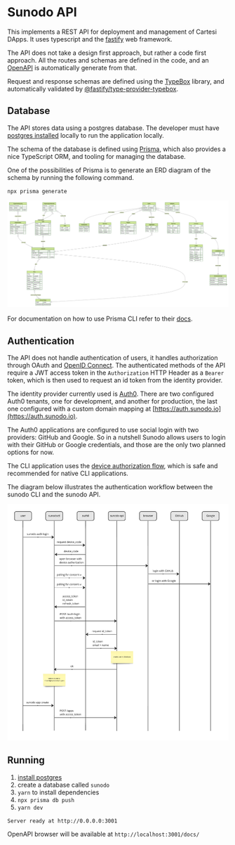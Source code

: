# Sunodo API

This implements a REST API for deployment and management of Cartesi DApps. It uses typescript and the [fastify](https://fastify.io) web framework.

The API does not take a design first approach, but rather a code first approach. All the routes and schemas are defined in the code, and an [OpenAPI](https://www.openapis.org) is automatically generate from that.

Request and response schemas are defined using the [TypeBox](https://github.com/sinclairzx81/typebox) library, and automatically validated by [@fastify/type-provider-typebox](https://github.com/fastify/fastify-type-provider-typebox).

## Database

The API stores data using a postgres database. The developer must have [postgres installed](https://www.postgresql.org/download/) locally to run the application locally.

The schema of the database is defined using [Prisma](https://www.prisma.io), which also provides a nice TypeScript ORM, and tooling for managing the database.

One of the possibilities of Prisma is to generate an ERD diagram of the schema by running the following command.

```shell
npx prisma generate
```

![schema](prisma/ERD.svg)

For documentation on how to use Prisma CLI refer to their [docs](https://www.prisma.io/docs/reference/api-reference/command-reference).

## Authentication

The API does not handle authentication of users, it handles authorization through OAuth and [OpenID Connect](https://openid.net/connect/). The authenticated methods of the API require a JWT access token in the `Authorization` HTTP Header as a `Bearer` token, which is then used to request an id token from the identity provider.

The identity provider currently used is [Auth0](https://auth0.com). There are two configured Auth0 tenants, one for development, and another for production, the last one configured with a custom domain mapping at [https://auth.sunodo.io](https://auth.sunodo.io).

The Auth0 applications are configured to use social login with two providers: GitHub and Google. So in a nutshell Sunodo allows users to login with their GitHub or Google credentials, and those are the only two planned options for now.

The CLI application uses the [device authorization flow](https://auth0.com/docs/get-started/authentication-and-authorization-flow/device-authorization-flow), which is safe and recommended for native CLI applications.

The diagram below illustrates the authentication workflow between the sunodo CLI and the sunodo API.

![auth](../../auth.jpg)

## Running

1. [install postgres](https://www.postgresql.org/download/)
2. create a database called `sunodo`
3. `yarn` to install dependencies
4. `npx prisma db push`
5. `yarn dev`

```shell
Server ready at http://0.0.0.0:3001
```

OpenAPI browser will be available at `http://localhost:3001/docs/`
